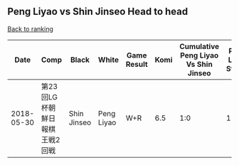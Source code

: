 ## Peng Liyao vs Shin Jinseo Head to head

[Back to ranking](../../index.md)




| **Date** | **Comp** | **Black** | **White** | **Game Result** | **Komi** | **Cumulative Peng Liyao Vs Shin Jinseo** | **Peng Liyao Streak** | **Shin Jinseo Streak** | 
| --- | --- | --- | --- | --- | --- | --- | --- | --- |
| 2018-05-30 | 第23回LG杯朝鮮日報棋王戦2回戦 | Shin Jinseo | Peng Liyao | W+R | 6.5 | 1:0 | 1 | 0 |




